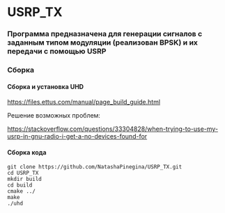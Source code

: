# USRP_TX
### Программа предназначена для генерации сигналов с заданным типом модуляции (реализован BPSK) и их передачи с помощью USRP

### Сборка
#### Сборка и установка UHD
https://files.ettus.com/manual/page_build_guide.html

Решение возможных проблем:

https://stackoverflow.com/questions/33304828/when-trying-to-use-my-usrp-in-gnu-radio-i-get-a-no-devices-found-for
#### Сборка кода
```
git clone https://github.com/NatashaPinegina/USRP_TX.git
cd USRP_TX
mkdir build
cd build
cmake ../
make
./uhd
```
